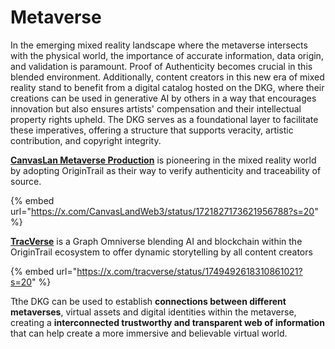 # Metaverse

In the emerging mixed reality landscape where the metaverse intersects with the physical world, the importance of accurate information, data origin, and validation is paramount. Proof of Authenticity becomes crucial in this blended environment. Additionally, content creators in this new era of mixed reality stand to benefit from a digital catalog hosted on the DKG, where their creations can be used in generative AI by others in a way that encourages innovation but also ensures artists' compensation and their intellectual property rights upheld. The DKG serves as a foundational layer to facilitate these imperatives, offering a structure that supports veracity, artistic contribution, and copyright integrity.&#x20;

[**CanvasLan Metaverse Production**](https://www.canvasland.xyz/) is pioneering in the mixed reality world by adopting OriginTrail as their way to verify authenticity and traceability of source.&#x20;

{% embed url="https://x.com/CanvasLandWeb3/status/1721827173621956788?s=20" %}

[**TracVerse**](https://www.tracverse.com/) is a Graph Omniverse blending AI and blockchain within the OriginTrail ecosystem to offer dynamic storytelling by all content creators

{% embed url="https://x.com/tracverse/status/1749492618310861021?s=20" %}

Tthe DKG can be used to establish **connections between different metaverses**, virtual assets and digital identities within the metaverse, creating a **interconnected trustworthy and transparent web of information** that can help create a more immersive and believable virtual world.
